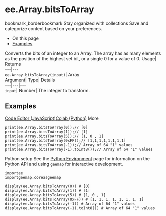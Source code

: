  
#  ee.Array.bitsToArray 
bookmark_borderbookmark Stay organized with collections  Save and categorize content based on your preferences. 
  * On this page
  * [Examples](https://developers.google.com/earth-engine/apidocs/ee-array-bitstoarray#examples)


Converts the bits of an integer to an Array. The array has as many elements as the position of the highest set bit, or a single 0 for a value of 0. 
Usage| Returns  
---|---  
`ee.Array.bitsToArray(input)`| Array  
Argument| Type| Details  
---|---|---  
`input`| Number| The integer to transform.  
## Examples
[Code Editor (JavaScript)](https://developers.google.com/earth-engine/apidocs/ee-array-bitstoarray#code-editor-javascript-sample)[Colab (Python)](https://developers.google.com/earth-engine/apidocs/ee-array-bitstoarray#colab-python-sample) More
```
print(ee.Array.bitsToArray(0));// [0]
print(ee.Array.bitsToArray(1));// [1]
print(ee.Array.bitsToArray(5));// [1, 0 , 1]
print(ee.Array.bitsToArray(0xFF));// [1,1,1,1,1,1,1,1]
print(ee.Array.bitsToArray(-1));// Array of 64 "1" values
print(ee.Array.bitsToArray(-1).toInt8());// Array of 64 "1" values
```
Python setup
See the [ Python Environment](https://developers.google.com/earth-engine/guides/python_install) page for information on the Python API and using `geemap` for interactive development.
```
importee
importgeemap.coreasgeemap
```
```
display(ee.Array.bitsToArray(0)) # [0]
display(ee.Array.bitsToArray(1)) # [1]
display(ee.Array.bitsToArray(5)) # [1, 0 , 1]
display(ee.Array.bitsToArray(0xFF)) # [1, 1, 1, 1, 1, 1, 1, 1]
display(ee.Array.bitsToArray(-1)) # Array of 64 "1" values
display(ee.Array.bitsToArray(-1).toInt8()) # Array of 64 "1" values
```

